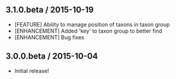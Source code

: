 ## 3.1.0.beta / 2015-10-19

* [FEATURE] Ability to manage position of taxons in taxon group
* [ENHANCEMENT] Added 'key' to taxon group to better find
* [ENHANCEMENT] Bug fixes

## 3.0.0.beta / 2015-10-04

* Initial release!

